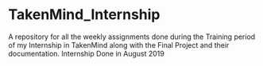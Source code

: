 # TakenMind_Internship
A repository for all the weekly assignments done during the Training period of my Internship in TakenMind along with the Final Project and their documentation.
Internship Done in August 2019
